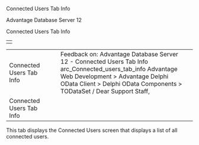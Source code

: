 Connected Users Tab Info




Advantage Database Server 12  

Connected Users Tab Info

|  |
| --- |
|  |

|  |  |  |  |  |
| --- | --- | --- | --- | --- |
| Connected Users Tab Info |  |  | Feedback on: Advantage Database Server 12 - Connected Users Tab Info arc\_Connected\_users\_tab\_info Advantage Web Development > Advantage Delphi OData Client > Delphi OData Components > TODataSet / Dear Support Staff, |  |
| Connected Users Tab Info |  |  |  |  |

This tab displays the Connected Users screen that displays a list of all connected users.